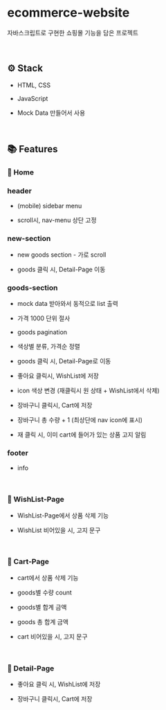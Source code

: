 # ecommerce-website

자바스크립트로 구현한 쇼핑몰 기능을 담은 프로젝트

<br/>

## ⚙ Stack

- HTML, CSS

- JavaScript

- Mock Data 만들어서 사용

<br/>

## 📚 Features

### 📌 Home

### header

- (mobile) sidebar menu

- scroll시, nav-menu 상단 고정

### new-section

- new goods section - 가로 scroll

- goods 클릭 시, Detail-Page 이동

### goods-section

- mock data 받아와서 동적으로 list 출력

- 가격 1000 단위 절사

- goods pagination

- 색상별 분류, 가격순 정렬

- goods 클릭 시, Detail-Page로 이동

- 좋아요 클릭시, WishList에 저장

- icon 색상 변경 (재클릭시 원 상태 + WishList에서 삭제)

- 장바구니 클릭시, Cart에 저장

- 장바구니 총 수량 + 1 (최상단에 nav icon에 표시)
- 재 클릭 시, 이미 cart에 들어가 있는 상품 고지 알림

### footer

- info

<br/>

### 📌 WishList-Page

- WishList-Page에서 상품 삭제 기능

- WishList 비어있을 시, 고지 문구

<br/>

### 📌 Cart-Page

- cart에서 상품 삭제 기능

- goods별 수량 count

- goods별 합계 금액

- goods 총 합계 금액

- cart 비어있을 시, 고지 문구

<br/>

### 📌 Detail-Page

- 좋아요 클릭 시, WishList에 저장

- 장바구니 클릭시, Cart에 저장
